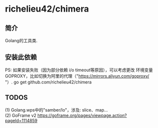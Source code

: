 # richelieu42/chimera

## 简介
Golang的工具类.

## 安装此依赖
PS: 如果安装失败（因为部分依赖 i/o timeout等原因），可以考虑更改
环境变量GOPROXY，比如切换为阿里的代理（"https://mirrors.aliyun.com/goproxy/ "）.
go get github.com/richelieu42/chimera

## TODOS
(1) Golang.wps中的"samber/lo"，涉及: slice、map...  
(2) GoFrame v2 https://goframe.org/pages/viewpage.action?pageId=1114859

